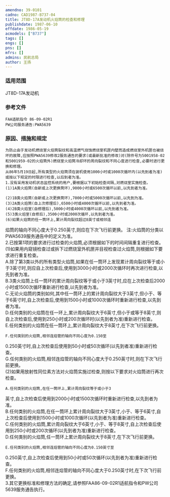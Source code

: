 ```yaml
---
amendno: 39-0101  
cadno: CAD1987-B737-04  
title: JT8D-17A发动机火焰筒的检查和修理  
publishdate: 1987-06-10  
effdate: 1986-05-19  
acmodels: ["B737"]  
tags: []  
engs: []  
pns: []  
mfrs: []  
admins: 民航总局  
author: 王扬  
---
```

  
### 适用范围  
JT8D-17A发动机  
  
<!--more-->  
### 参考文件  
    FAA适航指令 86-09-02R1  
    PW公司服务通告:PWA5639  
  
### 原因、措施和规定  
    为防止由于发动机燃烧室火焰筒裂纹和高温燃气烧蚀燃烧室机匣内壁而造成燃烧室外机匣也被烧坏的故障,应按照PWA5639修改2服务通告的要求(或最新批准的修改)对(除件号为5001958-02和5001959-02的火焰筒外)燃烧室火焰筒冷却环的周向裂纹和不同心度进行检查,必要时进行更换和修理。  
    从86年5月19日起,所有类型的火焰筒须在装机使用1000小时或1000次循环内(以先到者为准)或按以下规定的时限进行检查,以后到者为准。  
    1.没有采用发动机状态监控系统的用户,要根据以下初始检查间隔,对燃烧室实施检查。  
    (1)1A类火焰筒(自新或上次更换筒环),9000小时或6500次循环以前,以先到者为准。  
  
    (2)1B类火焰筒(自新或上次更换筒环),7000小时或5000次循环以前,以先到为准。  
    (3)2A类火焰筒(自上次修理后),6500小时或4000次循环以前,以先到者为准。  
    (4)2B类火焰室(自修理后),5000小时或4000次循环以前,以先到者为准。  
    (5)3类火焰室(自修后),3500小时或2000次循环,以先到者为准。  
    (6)如果火焰筒的任一筒环上,累计周向裂纹超过8英寸或相邻连  
  
焰筒的轴向不同心度大于0.250英寸,则应在下次飞行前更换。 注:火焰筒的分类以PWA5639服务通告中的定义为准。  
    2.已按第1项的要求进行过检查的火焰筒,必须根据如下的时间间隔重复进行检查。  
(1)如果用内窥镜检查过或拆下过燃烧室外机匣并目视检查过火焰筒,则根据如下要求进行重复检查。  
    A.除了第3类以外的所有类型火焰筒,如果在任一筒环上发现累计周向裂纹等于或小于3英寸时,则应自上次检查后,使用到3000小时或2000次循环时再次进行检查,以先到者为准。  
    B.3类火焰筒上任一筒环的累计周向裂纹等于或小于3英寸时,应在上次检查后2000小时或1500次循环重新进行检查,以先到者为准。  
    C.无论火焰筒的类别如何,其中任一筒环上的累计周向裂纹大于3英寸,但小于、等于6英寸时,自上次检查后,使用到1500小时或1000次循环时重新进行检查,以先到者为准。  
    D.任何类别的火焰筒在任一环上,累计周向裂纹大于6英寸,但小于或等于8英寸,则自上次检查后,使用到250小时或200次循环时(以先到者为准)重新进行检查。  
    E.任何类别的火焰筒在任一筒环上,累计周向裂纹大于8英寸,在下次飞行前更换。  
  
    F.任何类别的火焰筒,相邻连焰管的轴向不同心度为0.150至  
0.250英寸时,自上次检查后使用到50小时或50次循环(以先到者准)重新进行检查。  
    G.任何类别的火焰筒,相邻连焰管的轴向不同心度大于0.250英寸时,则在下次飞行前更换。  
    (2)如果用放射性同位素方法对火焰筒实施过检查,则按以下要求对火焰筒进行再次检查。  
  
    A.任何类别的火焰筒,在任一筒环上,累计周向裂纹等于或小于3  
  
英寸,自上次检查后使用到2000小时或1500次循环时重新进行检查,以先到者为准。  
    B.任何类别的火焰筒,在任一筒环上累计周向裂纹大于3英寸,小于、等于6英寸,自上次检查后使用到1500小时或1000次循环(以先到者为准)重新进行检查。  
    C.任何类别的火焰筒,累计周向裂纹大于6英寸,小于、等于8英寸,自上次检查后使用到250小时或200次循环(以先到者为准)重新进行检查。  
    D.任何类别的火焰筒,任一筒环上累计周向裂纹大于8英寸,在下次飞行前更换。  
  
    E.任何类别的火焰筒,相邻连焰管的轴向不同心度为0.150英寸至  
0.250英寸,自上次检查后使用到50小时或50次循环(以先到者为准)重新进行检查。  
    F.任何类别的火焰筒,相邻连焰管的轴向不同心度大于0.250英寸时,在下次飞行前更换。  
    3.其它更换标准和修理方法的确定,请参照FAA86-09-02R1适航指令和PW公司5639服务通告执行。  
